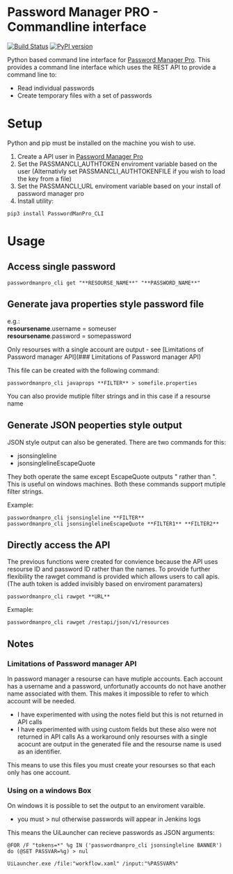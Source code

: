 # Password Manager PRO - Commandline interface

[![Build Status](https://travis-ci.org/rmetcalf9/PasswordManPro_CLI.svg?branch=master)](https://travis-ci.org/rmetcalf9/PasswordManPro_CLI)
[![PyPI version](https://badge.fury.io/py/passwordmanpro_cli.svg)](https://badge.fury.io/py/passwordmanpro_cli)

Python based command line interface for [Password Manager Pro](https://www.manageengine.com/products/passwordmanagerpro/help/restapi.html). This provides a command line interface which uses the REST API to provide a command line to:

 - Read individual passwords
 - Create temporary files with a set of passwords


# Setup

Python and pip must be installed on the machine you wish to use.

 1. Create a API user in [Password Manager Pro](https://www.manageengine.com/products/passwordmanagerpro/help/restapi.html)
 2. Set the PASSMANCLI_AUTHTOKEN enviroment variable based on the user (Alternativly set PASSMANCLI_AUTHTOKENFILE if you wish to load the key from a file)
 3. Set the PASSMANCLI_URL enviroment variable based on your install of password manager pro
 4. Install utility:
```
pip3 install PasswordManPro_CLI
```
 
# Usage

## Access single password

```
passwordmanpro_cli get "**RESOURSE_NAME**" "**PASSWORD_NAME**"
```

## Generate java properties style password file

e.g.:<br>
**resoursename**.username = someuser<br>
**resoursename**.password = somepassword


Only resourses with a single account are output - see [Limitations of Password manager API](### Limitations of Password manager API)

This file can be created with the following command:
```
passwordmanpro_cli javaprops **FILTER** > somefile.properties
```

You can also provide mutiple filter strings and in this case if a resourse name

## Generate JSON peoperties style output

JSON style output can also be generated. There are two commands for this:
 - jsonsingleline
 - jsonsinglelineEscapeQuote

They both operate the same except EscapeQuote outputs \" rather than ". This is useful on windows machines. Both these commands support mutiple filter strings.

Example:
```
passwordmanpro_cli jsonsingleline **FILTER**
passwordmanpro_cli jsonsinglelineEscapeQuote **FILTER1** **FILTER2**
```
 


## Directly access the API

The previous functions were created for convience because the API uses resourse ID and password ID rather than the names. To provide further flexibility the rawget command is provided which allows users to call apis. (The auth token is added invisibly based on enviroment paramaters)

```
passwordmanpro_cli rawget **URL**
```

Exmaple:
```
passwordmanpro_cli rawget /restapi/json/v1/resources
```



## Notes

### Limitations of Password manager API
In password manager a resourse can have mutiple accounts. Each account has a username and a password, unfortunatly accounts do not have another name associated with them. This makes it impossible to refer to which account will be needed. 
 - I have experimented with using the notes field but this is not returned in API calls
 - I have experimented with using custom fields but these also were not returned in API calls
As a workaround only resourses with a single acocunt are output in the generated file and the resourse name is used as an identifier.

This means to use this files you must create your resourses so that each only has one account.

### Using on a windows Box

On windows it is possible to set the output to an enviroment varaible.
 - you must > nul otherwise passwords will appear in Jenkins logs

This means the UiLauncher can recieve passwords as JSON arguments:

````
@FOR /F "tokens=*" %g IN ('passwordmanpro_cli jsonsingleline BANNER') do (@SET PASSVAR=%g) > nul

UiLauncher.exe /file:"workflow.xaml" /input:"%PASSVAR%"
````

